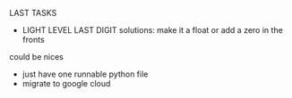 LAST TASKS
- LIGHT LEVEL LAST DIGIT solutions: make it a float or add a zero in the fronts

could be nices
- just have one runnable python file
- migrate to google cloud
